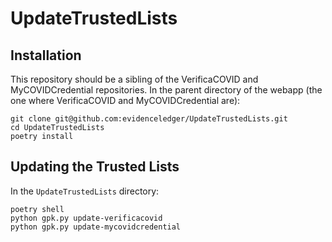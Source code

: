 # UpdateTrustedLists

## Installation

This repository should be a sibling of the VerificaCOVID and MyCOVIDCredential repositories.
In the parent directory of the webapp (the one where VerificaCOVID and MyCOVIDCredential are):

    git clone git@github.com:evidenceledger/UpdateTrustedLists.git
    cd UpdateTrustedLists
    poetry install

## Updating the Trusted Lists

In the `UpdateTrustedLists` directory:

    poetry shell
    python gpk.py update-verificacovid
    python gpk.py update-mycovidcredential

